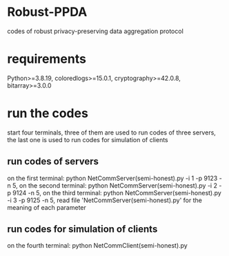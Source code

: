 # Robust-PPDA
codes of robust privacy-preserving data aggregation protocol

# requirements
Python>=3.8.19,
coloredlogs>=15.0.1,
cryptography>=42.0.8,
bitarray>=3.0.0

# run the codes
start four terminals, three of them are used to run codes of three servers, the last one is used to run codes for simulation of clients
## run codes of servers
on the first terminal: python NetCommServer(semi-honest).py -i 1 -p 9123 -n 5, 
on the second terminal: python NetCommServer(semi-honest).py -i 2 -p 9124 -n 5, 
on the third terminal: python NetCommServer(semi-honest).py -i 3 -p 9125 -n 5, 
read file 'NetCommServer(semi-honest).py' for the meaning of each parameter
## run codes for simulation of clients 
on the fourth terminal: python NetCommClient(semi-honest).py

